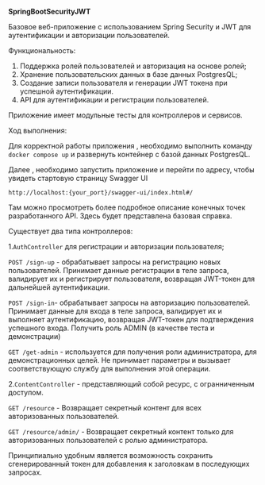 **SpringBootSecurityJWT**

 Базовое веб-приложение с использованием Spring Security и JWT для аутентификации и авторизации пользователей.

 Фyнкциональность:

  1. Поддержка ролей пользователей и авторизация на основе ролей;
  2. Хранение пользовательских данных в базе данных PostgresQL;
  3. Создание записи пользователя и генерации JWT токена при успешной аутентификации.
  4. API для аутентификации и регистрации пользователей.
     
Приложение имеет модульные тесты для контроллеров и сервисов.

Ход выполнения:

Для корректной работы приложения , необходимо выполнить команду``` docker compose up``` и развернуть контейнер 
с базой данных PostgresQL.

Далее , необходимо запустить приложение и перейти по адресу, чтобы увидеть стартовую страницу Swagger UI

```http://localhost:{your_port}/swagger-ui/index.html#/ ```

Там можно просмотреть более подробное описание конечных точек разработанного API. Здесь будет представлена базовая справка.

Существует два типа контроллеров:

1.```AuthController```  для регистрации  и авторизации пользователя;

```POST /sign-up``` -  обрабатывает запросы на регистрацию новых пользователей. Принимает данные регистрации в теле запроса, валидирует их и регистрирует пользователя, возвращая JWT-токен для дальнейшей аутентификации.

```POST /sign-in```- обрабатывает запросы на авторизацию пользователей. Принимает данные для входа в теле запроса, валидирует их и выполняет аутентификацию, возвращая JWT-токен для подтверждения успешного входа.
Получить роль ADMIN (в качестве теста и демонстрации)

```GET /get-admin``` - используется для получения роли администратора, для демонстрационных целей. Не принимает параметры и вызывает соответствующую службу для выполнения этой операции.


2.```ContentController``` - представляющий собой ресурс, с огранниченным доступом. 

```GET /resource``` -  Возвращает секретный контент для всех авторизованных пользователей.

```GET /resource/admin/``` - Возвращает секретный контент только для авторизованных пользователей с ролью администратора.

Принципиально удобным является возможность сохранить сгенерированный токен для добавления к заголовкам в последующих запросах.
 





  
